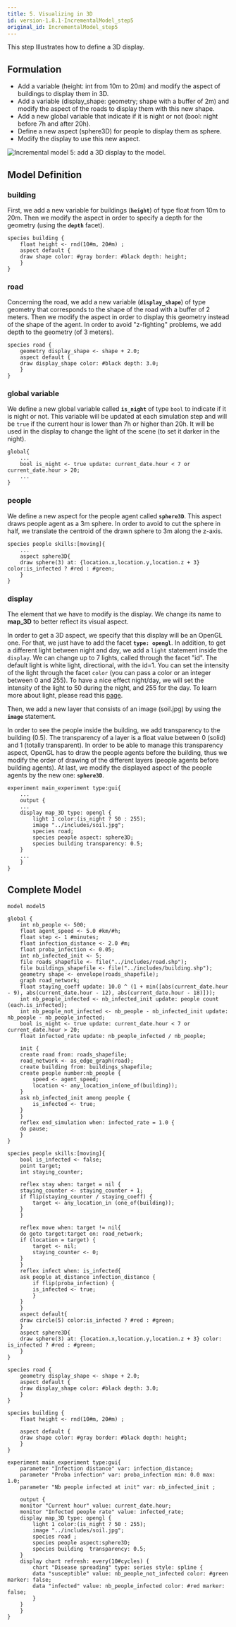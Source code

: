```yaml
---
title: 5. Visualizing in 3D
id: version-1.8.1-IncrementalModel_step5
original_id: IncrementalModel_step5
---
```


This step Illustrates how to define a 3D display.


## Formulation

* Add a variable (height: int from 10m to 20m) and modify the aspect of buildings to display them in 3D.
* Add a variable (display\_shape: geometry; shape with a buffer of 2m) and modify the aspect of the roads to display them with this new shape.
* Add a new global variable that indicate if it is night or not (bool: night before 7h and after 20h).
* Define a new aspect (sphere3D) for people to display them as sphere.
* Modify the display to use this new aspect.

![Incremental model 5: add a 3D display to the model.](../resources/images/tutorials/Incremental_model5.jpg)



## Model Definition

### building
First, we add a new variable for buildings (**`height`**) of type float from 10m to 20m. Then we modify the aspect in order to specify a depth for the geometry (using the **`depth`** facet).
```
species building {
    float height <- rnd(10#m, 20#m) ;
    aspect default {
	draw shape color: #gray border: #black depth: height;
    }
}
```

### road
Concerning the road,  we add a new variable (**`display_shape`**) of type geometry that corresponds to the shape of the road with a buffer of 2 meters. Then we modify the aspect in order to display this geometry instead of the shape of the agent. In order to avoid "z-fighting" problems, we add depth to the geometry (of 3 meters).
```
species road {
    geometry display_shape <- shape + 2.0;
    aspect default {
	draw display_shape color: #black depth: 3.0;
    }
}
```

### global variable

We define a new global variable called **`is_night`** of type `bool` to indicate if it is night or not. This variable will be updated at each simulation step and will be `true` if the current hour is lower than 7h or higher than 20h. It will be used in the display to change the light of the scene (to set it darker in the night).
```
global{
    ...
    bool is_night <- true update: current_date.hour < 7 or current_date.hour > 20;
    ...
}
```

### people
We define a new aspect for the people agent called **`sphere3D`**. This aspect draws people agent as a 3m sphere. In order to avoid to cut the sphere in half, we translate the centroid of the drawn sphere to 3m along the z-axis.

```
species people skills:[moving]{		
    ...
    aspect sphere3D{
	draw sphere(3) at: {location.x,location.y,location.z + 3} color:is_infected ? #red : #green;
    }
}
```

### display
The element that we have to modify is the display. We change its name to **map\_3D** to better reflect its visual aspect.

In order to get a 3D aspect, we specify that this display will be an OpenGL one. For that, we just have to add the facet **`type: opengl`**. In addition, to get a different light between night and day, we add a `light` statement inside the `display`. We can change up to 7 lights, called through the facet "id". The default light is white light, directional, with the id=1. You can set the intensity of the light through the facet `color` (you can pass a color or an integer between 0 and 255). To have a nice effect night/day, we will set the intensity of the light to 50 during the night, and 255 for the day. To learn more about light, please read this [page](ManipulateLight).

Then, we add a new layer that consists of an image (soil.jpg) by using the **`image`** statement.

In order to see the people inside the building, we add transparency to the building (0.5). The transparency of a layer is a float value between 0 (solid) and 1 (totally transparent). In order to be able to manage this transparency aspect, OpenGL has to draw the people agents before the building, thus we modify the order of drawing of the different layers (people agents before building agents). At last, we modify the displayed aspect of the people agents by the new one: **`sphere3D`**.

```
experiment main_experiment type:gui{
    ...
    output {
	...
	display map_3D type: opengl {
	    light 1 color:(is_night ? 50 : 255);
	    image "../includes/soil.jpg";
	    species road;
	    species people aspect: sphere3D;			
	    species building transparency: 0.5;
	}
	...
    }
}
```





## Complete Model

```
model model5 
 
global {
    int nb_people <- 500;
    float agent_speed <- 5.0 #km/#h;			
    float step <- 1 #minutes;
    float infection_distance <- 2.0 #m;
    float proba_infection <- 0.05;
    int nb_infected_init <- 5;
    file roads_shapefile <- file("../includes/road.shp");
    file buildings_shapefile <- file("../includes/building.shp");
    geometry shape <- envelope(roads_shapefile);
    graph road_network;
    float staying_coeff update: 10.0 ^ (1 + min([abs(current_date.hour - 9), abs(current_date.hour - 12), abs(current_date.hour - 18)]));
    int nb_people_infected <- nb_infected_init update: people count (each.is_infected);
    int nb_people_not_infected <- nb_people - nb_infected_init update: nb_people - nb_people_infected;
    bool is_night <- true update: current_date.hour < 7 or current_date.hour > 20;	
    float infected_rate update: nb_people_infected / nb_people;

    init {
	create road from: roads_shapefile;
	road_network <- as_edge_graph(road);
	create building from: buildings_shapefile;
	create people number:nb_people {
	    speed <- agent_speed;
	    location <- any_location_in(one_of(building));
	}
	ask nb_infected_init among people {
	    is_infected <- true;
	}
    }
    reflex end_simulation when: infected_rate = 1.0 {
	do pause;
    }
}

species people skills:[moving]{		
    bool is_infected <- false;
    point target;
    int staying_counter;

    reflex stay when: target = nil {
	staying_counter <- staying_counter + 1;
	if flip(staying_counter / staying_coeff) {
	    target <- any_location_in (one_of(building));
	}
    }
		
    reflex move when: target != nil{
	do goto target:target on: road_network;
	if (location = target) {
	    target <- nil;
	    staying_counter <- 0;
	} 
    }
    reflex infect when: is_infected{
	ask people at_distance infection_distance {
	    if flip(proba_infection) {
		is_infected <- true;
	    }
	}
    }
    aspect default{
	draw circle(5) color:is_infected ? #red : #green;
    }
    aspect sphere3D{
	draw sphere(3) at: {location.x,location.y,location.z + 3} color: is_infected ? #red : #green;
    }
}

species road {
    geometry display_shape <- shape + 2.0;
    aspect default {
	draw display_shape color: #black depth: 3.0;
    }
}

species building {
    float height <- rnd(10#m, 20#m) ;
	
    aspect default {
	draw shape color: #gray border: #black depth: height;
    }
}

experiment main_experiment type:gui{
    parameter "Infection distance" var: infection_distance;
    parameter "Proba infection" var: proba_infection min: 0.0 max: 1.0;
    parameter "Nb people infected at init" var: nb_infected_init ;

    output {
	monitor "Current hour" value: current_date.hour;
	monitor "Infected people rate" value: infected_rate;
	display map_3D type: opengl {
	    light 1 color:(is_night ? 50 : 255);
	    image "../includes/soil.jpg";
	    species road ;
	    species people aspect:sphere3D;			
	    species building  transparency: 0.5;
	}
	display chart refresh: every(10#cycles) {
	    chart "Disease spreading" type: series style: spline {
		data "susceptible" value: nb_people_not_infected color: #green marker: false;
		data "infected" value: nb_people_infected color: #red marker: false;
	    }
	}
    }
}
```
